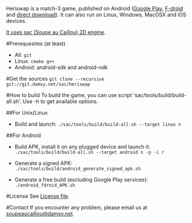 Heriswap is a match-3 game, published on Android ([Google Play](https://play.google.com/store/apps/details?id=net.damsy.soupeaucaillou.heriswap), [F-droid](https://f-droid.org/repository/browse/?fdfilter=heriswap&fdid=net.damsy.soupeaucaillou.heriswap) and [direct download](http://soupeaucaillou.com/games/heriswap.apk)). It can also run on Linux, Windows, MacOSX and iOS devices.

[It uses sac (Soupe au Caillou) 2D engine](https://github.com/soupeaucaillou/sac).

#Prerequesites (at least)
* All: `git`
* Linux: `cmake g++`
* Android: android-sdk and android-ndk

#Get the sources
`git clone --recursive git://git.damsy.net/sac/heriswap`

#How to build
To build the game, you can use script 'sac/tools/build/build-all.sh'.
Use -h to get available options.

##For Unix/Linux
* Build and launch:
`./sac/tools/build/build-all.sh --target linux n`

##For Android
* Build APK, install it on any plugged device and launch it:
`./sac/tools/build/build-all.sh --target android n -p -i r`

* Generate a signed APK:
`./sac/tools/build/android_generate_signed_apk.sh`

* Generate a free build (excluding Google Play services):
`./android_fdroid_APK.sh`

#License
See [License file](LICENSE).

#Contact
If you encounter any problem, please email us at soupeaucaillou@damsy.net.
